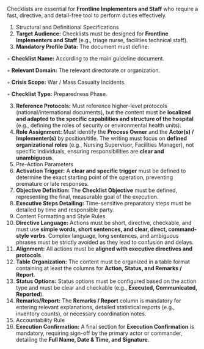 Checklists are essential for **Frontline Implementers and Staff**  who require a fast, directive, and detail-free tool to perform duties effectively.

1. Structural and Definitional Specifications
2. **Target Audience:** Checklists must be designed for **Frontline Implementers and Staff** (e.g., triage nurse, facilities technical staff).
3. **Mandatory Profile Data:** The document must define:

  ◦ **Checklist Name:** According to the main guideline document.

  ◦ **Relevant Domain:** The relevant directorate or organization.

  ◦ **Crisis Scope:** War / Mass Casualty Incidents.

  ◦ **Checklist Type:** Preparedness Phase.

3. **Reference Protocols:** Must reference higher-level protocols (national/international documents), but the content must be **localized and adapted to the specific capabilities and structure of the hospital** (e.g., defining the roles of security or environmental health units).
4. **Role Assignment:** Must identify the **Process Owner** and the **Actor(s) / Implementer(s)** by position/title. The writing must focus on **defined organizational roles** (e.g., Nursing Supervisor, Facilities Manager), not specific individuals, ensuring responsibilities are **clear and unambiguous**.
5. Pre-Action Parameters
6. **Activation Trigger:** A **clear and specific trigger** must be defined to determine the exact starting point of the operation, preventing premature or late responses.
7. **Objective Definition:** The **Checklist Objective** must be defined, representing the final, measurable goal of the execution.
8. **Executive Steps Detailing:** Time-sensitive preparatory steps must be detailed by time and responsible party.
9. Content Formatting and Style Rules
10. **Directive Language:** Actions must be short, directive, checkable, and must use **simple words, short sentences, and clear, direct, command-style verbs**. Complex language, long sentences, and ambiguous phrases must be strictly avoided as they lead to confusion and delays.
11. **Alignment:** All actions must be **aligned with executive directives and protocols**.
12. **Table Organization:** The content must be organized in a table format containing at least the columns for **Action, Status, and Remarks / Report**.
13. **Status Options:** Status options must be configured based on the action type and must be clear and checkable (e.g., **Executed, Communicated, Reported**).
14. **Remarks/Report:** The **Remarks / Report** column is mandatory for entering relevant explanations, detailed statistical reports (e.g., inventory counts), or necessary coordination notes.
15. Accountability Rule
16. **Execution Confirmation:** A final section for **Execution Confirmation** is mandatory, requiring sign-off by the primary actor or commander, detailing the **Full Name, Date & Time, and Signature**.
